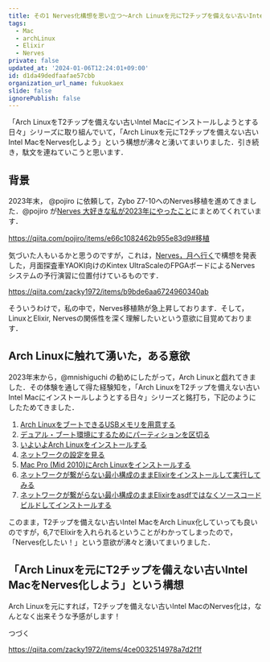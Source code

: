 ```yaml
---
title: その1 Nerves化構想を思い立つ〜Arch Linuxを元にT2チップを備えない古いIntel MacをNerves化しようとする日々
tags:
  - Mac
  - archLinux
  - Elixir
  - Nerves
private: false
updated_at: '2024-01-06T12:24:01+09:00'
id: d1da49dedfaafae57cbb
organization_url_name: fukuokaex
slide: false
ignorePublish: false
---
```

「Arch LinuxをT2チップを備えない古いIntel Macにインストールしようとする日々」シリーズに取り組んでいて，「Arch Linuxを元にT2チップを備えない古いIntel MacをNerves化しよう」という構想が沸々と湧いてまいりました．引き続き，駄文を連ねていこうと思います．

## 背景

2023年末， @pojiro に依頼して，Zybo Z7-10へのNerves移植を進めてきました．@pojiro が[Nerves 大好きな私が2023年にやったこと](https://qiita.com/pojiro/items/e66c1082462b955e83d9#移植)にまとめてくれています．

https://qiita.com/pojiro/items/e66c1082462b955e83d9#移植

気づいた人もいるかと思うのですが，これは，[Nerves，月へ行く](https://qiita.com/zacky1972/items/b9bde6aa6724960340ab)で構想を発表した，月面探査車YAOKI向けのKintex UltraScaleのFPGAボードによるNervesシステムの予行演習に位置付けているものです．

https://qiita.com/zacky1972/items/b9bde6aa6724960340ab

そういうわけで，私の中で，Nerves移植熱が急上昇しております．そして，LinuxとElixir, Nervesの関係性を深く理解したいという意欲に目覚めております．

## Arch Linuxに触れて湧いた，ある意欲

2023年末から，@mnishiguchi の勧めにしたがって，Arch Linuxと戯れてきました．その体験を通して得た経験知を，「Arch LinuxをT2チップを備えない古いIntel Macにインストールしようとする日々」シリーズと銘打ち，下記のようにしたためてきました．

1. [Arch LinuxをブートできるUSBメモリを用意する](https://qiita.com/zacky1972/items/9f447f9a11f91e90f6e8)
2. [デュアル・ブート環境にするためにパーティションを区切る](https://qiita.com/zacky1972/items/4b3d8240ff1f4a599908)
3. [いよいよArch Linuxをインストールする](https://qiita.com/zacky1972/items/da1db6795b84151186ab)
4. [ネットワークの設定を見る](https://qiita.com/zacky1972/items/fcce6bdeaf2b87697e3f)
5. [Mac Pro (Mid 2010)にArch Linuxをインストールする](https://qiita.com/zacky1972/items/2904a0a07f9335fdb2de)
6. [ネットワークが繋がらない最小構成のままElixirをインストールして実行してみる](https://qiita.com/zacky1972/items/9a145632c6c12c650bed)
7. [ネットワークが繋がらない最小構成のままElixirをasdfではなくソースコードビルドしてインストールする](https://qiita.com/zacky1972/items/ab537e53fd30ac0d15a6)

このまま，T2チップを備えない古いIntel MacをArch Linux化していっても良いのですが，6,7でElixirを入れられるということがわかってしまったので，「Nerves化したい！」という意欲が沸々と湧いてまいりました．

## 「Arch Linuxを元にT2チップを備えない古いIntel MacをNerves化しよう」という構想

Arch Linuxを元にすれば，T2チップを備えない古いIntel MacのNerves化は，なんとなく出来そうな予感がします！

つづく

https://qiita.com/zacky1972/items/4ce0032514978a7d2f1f
